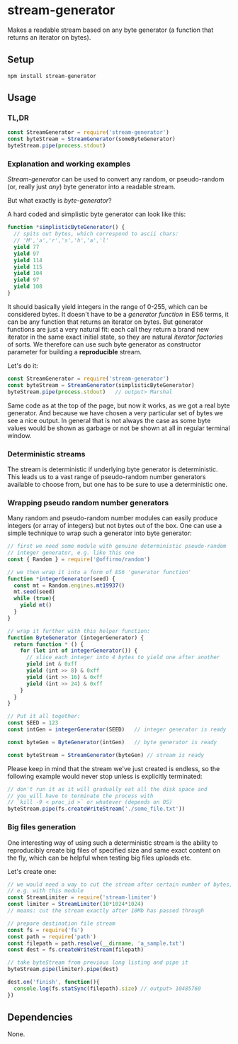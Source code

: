 # stream-generator

Makes a readable stream based on any byte generator (a function that returns an iterator on bytes).

## Setup

```
npm install stream-generator
```

## Usage

### TL,DR

```javascript
const StreamGenerator = require('stream-generator')
const byteStream = StreamGenerator(someByteGenerator)
byteStream.pipe(process.stdout)
```

### Explanation and working examples

*Stream-generator* can be used to convert any random, or pseudo-random (or, really just *any*) byte generator into a readable stream.

But what exactly is *byte-generator*?

A hard coded and simplistic byte generator can look like this:

```javascript
function *simplisticByteGenerator() {
  // spits out bytes, which correspond to ascii chars:
  // 'M','a','r','s','h','a','l'
  yield 77
  yield 97
  yield 114
  yield 115
  yield 104
  yield 97
  yield 108
}
```

It should basically yield integers in the range of 0-255, which can be considered bytes. It doesn't have to be a *generator function* in ES6 terms, it can be any function that returns an iterator on bytes. But generator functions are just a very natural fit: each call they return a brand new iterator in the same exact initial state, so they are natural *iterator factories* of sorts. We therefore can use such byte generator as constructor parameter for building a **reproducible** stream.

Let's do it:

```javascript
const StreamGenerator = require('stream-generator')
const byteStream = StreamGenerator(simplisticByteGenerator)
byteStream.pipe(process.stdout)   // output> Marshal
```

Same code as at the top of the page, but now it works, as we got a real byte generator. And because we have chosen a very particular set of bytes we see a nice output. In general that is not always the case as some byte values would be shown as garbage or not be shown at all in regular terminal window.

### Deterministic streams

The stream is deterministic if underlying byte generator is deterministic. This leads us to a vast range of pseudo-random number generators available to choose from, but one has to be sure to use a deterministic one.

### Wrapping pseudo random number generators

Many random and pseudo-random number modules can easily produce integers (or array of integers) but not bytes out of the box. One can use a simple technique to wrap such a generator into byte generator:

```javascript
// first we need some module with genuine deterministic pseudo-random
// integer generator, e.g. like this one
const { Random } = require('@offirmo/random')

// we then wrap it into a form of ES6 'generator function'
function *integerGenerator(seed) {
  const mt = Random.engines.mt19937()
  mt.seed(seed)
  while (true){
    yield mt()
  }
}

// wrap it further with this helper function:
function ByteGenerator (integerGenerator) {
  return function * () {
    for (let int of integerGenerator()) {
      // slice each integer into 4 bytes to yield one after another
      yield int & 0xff
      yield (int >> 8) & 0xff
      yield (int >> 16) & 0xff
      yield (int >> 24) & 0xff
    }
  }
}

// Put it all together:
const SEED = 123
const intGen = integerGenerator(SEED)   // integer generator is ready

const byteGen = ByteGenerator(intGen)   // byte generator is ready

const byteStream = StreamGenerator(byteGen) // stream is ready
```

Please keep in mind that the stream we've just created is endless, so the following example would never stop unless is explicitly terminated:

```javascript
// don't run it as it will gradually eat all the disk space and
// you will have to terminate the process with
// `kill -9 < proc_id >` or whatever (depends on OS)
byteStream.pipe(fs.createWriteStream('./some_file.txt'))
```

### Big files generation

One interesting way of using such a deterministic stream is the ability to reproducibly create big files of specified size and same exact content on the fly, which can be helpful when testing big files uploads etc.

Let's create one:  

```javascript
// we would need a way to cut the stream after certain number of bytes,
// e.g. with this module
const StreamLimiter = require('stream-limiter')
const limiter = StreamLimiter(10*1024*1024)
// means: cut the stream exactly after 10Mb has passed through

// prepare destination file stream
const fs = require('fs')
const path = require('path')
const filepath = path.resolve(__dirname, 'a_sample.txt')
const dest = fs.createWriteStream(filepath)

// take byteStream from previous long listing and pipe it
byteStream.pipe(limiter).pipe(dest)

dest.on('finish', function(){
  console.log(fs.statSync(filepath).size) // output> 10485760
})
```

## Dependencies

None.
